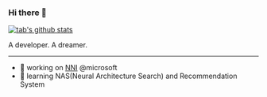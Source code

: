 ### Hi there 👋

[![tab's github stats](https://github-readme-stats.vercel.app/api?username=tabVersion)](https://github.com/tabVersion)

A developer. A dreamer.

----

* 👯 working on [NNI](https://github.com/microsoft/nni) @microsoft
* 🌱 learning NAS(Neural Architecture Search) and Recommendation System

<!--
**tabVersion/tabVersion** is a ✨ _special_ ✨ repository because its `README.md` (this file) appears on your GitHub profile.

Here are some ideas to get you started:

- 🔭 I’m currently working on ...
- 🌱 I’m currently learning ...
- 👯 I’m looking to collaborate on ...
- 🤔 I’m looking for help with ...
- 💬 Ask me about ...
- 📫 How to reach me: ...
- 😄 Pronouns: ...
- ⚡ Fun fact: ...
-->
